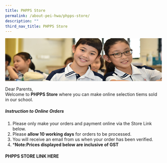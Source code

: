 ```yaml
---
title: PHPPS Store
permalink: /about-pei-hwa/phpps-store/
description: ""
third_nav_title: PHPPS Store
---
```

![](/images/Website%20Banners%20Subpage/948x260%20masterhead%20-%20Our%20Partners3.jpg)

Dear Parents, &nbsp;  
Welcome to **PHPPS Store** where you can make online selection tiems sold in our school. 

##### Instruction to Online Orders 
1. Please only make your orders and payment online via the Store Link below. 
2. Please **allow 10 working days** for orders to be processed.
3. You will receive an email from us when your order has been verified.
4.  ***Note:Prices displayed below are inclusive of GST**


#### PHPPS STORE LINK HERE